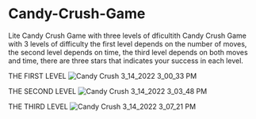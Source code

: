 # Candy-Crush-Game
Lite Candy Crush Game with three levels of dficultith 
Candy Crush Game with 3 levels of difficulty the first level depends on the number of moves, the second level depends on time, the third level depends on both moves and time, there are three stars that indicates your success in each level.

THE FIRST LEVEL
![Candy Crush 3_14_2022 3_00_33 PM](https://user-images.githubusercontent.com/73191469/158179145-b96c9b0c-0cab-42a9-aa5f-fd396c2050b8.png)

THE SECOND LEVEL
![Candy Crush 3_14_2022 3_03_48 PM](https://user-images.githubusercontent.com/73191469/158179235-d716cb44-289d-4870-bde7-86dcb462d0fd.png)

THE THIRD LEVEL
![Candy Crush 3_14_2022 3_07_21 PM](https://user-images.githubusercontent.com/73191469/158179347-ca9710bc-584e-4765-aab5-b94f8baa0c55.png)
